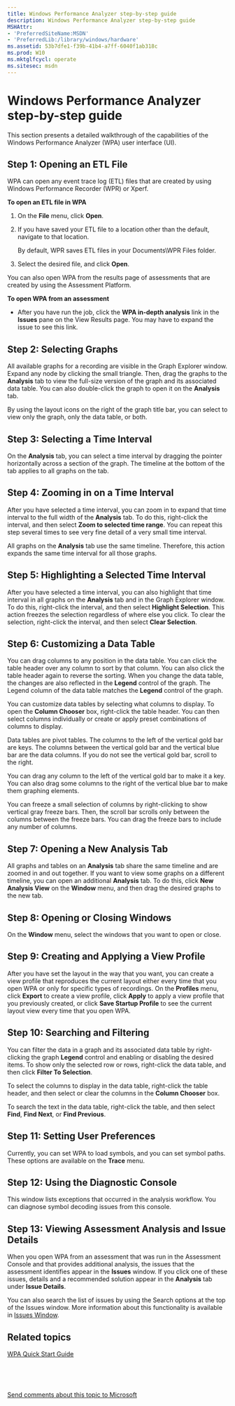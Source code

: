 ```yaml
---
title: Windows Performance Analyzer step-by-step guide
description: Windows Performance Analyzer step-by-step guide
MSHAttr:
- 'PreferredSiteName:MSDN'
- 'PreferredLib:/library/windows/hardware'
ms.assetid: 53b7dfe1-f39b-41b4-a7ff-6040f1ab318c
ms.prod: W10
ms.mktglfcycl: operate
ms.sitesec: msdn
---
```


# Windows Performance Analyzer step-by-step guide


This section presents a detailed walkthrough of the capabilities of the Windows Performance Analyzer (WPA) user interface (UI).

## Step 1: Opening an ETL File


WPA can open any event trace log (ETL) files that are created by using Windows Performance Recorder (WPR) or Xperf.

**To open an ETL file in WPA**

1.  On the **File** menu, click **Open**.

2.  If you have saved your ETL file to a location other than the default, navigate to that location.

    By default, WPR saves ETL files in your Documents\\WPR Files folder.

3.  Select the desired file, and click **Open**.

You can also open WPA from the results page of assessments that are created by using the Assessment Platform.

**To open WPA from an assessment**

-   After you have run the job, click the **WPA in-depth analysis** link in the **Issues** pane on the View Results page. You may have to expand the issue to see this link.

## Step 2: Selecting Graphs


All available graphs for a recording are visible in the Graph Explorer window. Expand any node by clicking the small triangle. Then, drag the graphs to the **Analysis** tab to view the full-size version of the graph and its associated data table. You can also double-click the graph to open it on the **Analysis** tab.

By using the layout icons on the right of the graph title bar, you can select to view only the graph, only the data table, or both.

## Step 3: Selecting a Time Interval


On the **Analysis** tab, you can select a time interval by dragging the pointer horizontally across a section of the graph. The timeline at the bottom of the tab applies to all graphs on the tab.

## Step 4: Zooming in on a Time Interval


After you have selected a time interval, you can zoom in to expand that time interval to the full width of the **Analysis** tab. To do this, right-click the interval, and then select **Zoom to selected time range**. You can repeat this step several times to see very fine detail of a very small time interval.

All graphs on the **Analysis** tab use the same timeline. Therefore, this action expands the same time interval for all those graphs.

## Step 5: Highlighting a Selected Time Interval


After you have selected a time interval, you can also highlight that time interval in all graphs on the **Analysis** tab and in the Graph Explorer window. To do this, right-click the interval, and then select **Highlight Selection**. This action freezes the selection regardless of where else you click. To clear the selection, right-click the interval, and then select **Clear Selection**.

## Step 6: Customizing a Data Table


You can drag columns to any position in the data table. You can click the table header over any column to sort by that column. You can also click the table header again to reverse the sorting. When you change the data table, the changes are also reflected in the **Legend** control of the graph. The Legend column of the data table matches the **Legend** control of the graph.

You can customize data tables by selecting what columns to display. To open the **Column Chooser** box, right-click the table header. You can then select columns individually or create or apply preset combinations of columns to display.

Data tables are pivot tables. The columns to the left of the vertical gold bar are keys. The columns between the vertical gold bar and the vertical blue bar are the data columns. If you do not see the vertical gold bar, scroll to the right.

You can drag any column to the left of the vertical gold bar to make it a key. You can also drag some columns to the right of the vertical blue bar to make them graphing elements.

You can freeze a small selection of columns by right-clicking to show vertical gray freeze bars. Then, the scroll bar scrolls only between the columns between the freeze bars. You can drag the freeze bars to include any number of columns.

## Step 7: Opening a New Analysis Tab


All graphs and tables on an **Analysis** tab share the same timeline and are zoomed in and out together. If you want to view some graphs on a different timeline, you can open an additional **Analysis** tab. To do this, click **New Analysis View** on the **Window** menu, and then drag the desired graphs to the new tab.

## Step 8: Opening or Closing Windows


On the **Window** menu, select the windows that you want to open or close.

## Step 9: Creating and Applying a View Profile


After you have set the layout in the way that you want, you can create a view profile that reproduces the current layout either every time that you open WPA or only for specific types of recordings. On the **Profiles** menu, click **Export** to create a view profile, click **Apply** to apply a view profile that you previously created, or click **Save Startup Profile** to see the current layout view every time that you open WPA.

## Step 10: Searching and Filtering


You can filter the data in a graph and its associated data table by right-clicking the graph **Legend** control and enabling or disabling the desired items. To show only the selected row or rows, right-click the data table, and then click **Filter To Selection**.

To select the columns to display in the data table, right-click the table header, and then select or clear the columns in the **Column Chooser** box.

To search the text in the data table, right-click the table, and then select **Find**, **Find Next**, or **Find Previous**.

## Step 11: Setting User Preferences


Currently, you can set WPA to load symbols, and you can set symbol paths. These options are available on the **Trace** menu.

## Step 12: Using the Diagnostic Console


This window lists exceptions that occurred in the analysis workflow. You can diagnose symbol decoding issues from this console.

## Step 13: Viewing Assessment Analysis and Issue Details


When you open WPA from an assessment that was run in the Assessment Console and that provides additional analysis, the issues that the assessment identifies appear in the **Issues** window. If you click one of these issues, details and a recommended solution appear in the **Analysis** tab under **Issue Details**.

You can also search the list of issues by using the Search options at the top of the Issues window. More information about this functionality is available in [Issues Window](issues-window.md).

## Related topics


[WPA Quick Start Guide](wpa-quick-start-guide.md)

 

 

[Send comments about this topic to Microsoft](mailto:wsddocfb@microsoft.com?subject=Documentation%20feedback%20%5Bp_wpt\hw_design%5D:%20Windows%20Performance%20Analyzer%20step-by-step%20guide%20%20RELEASE:%20%285/3/2016%29&body=%0A%0APRIVACY%20STATEMENT%0A%0AWe%20use%20your%20feedback%20to%20improve%20the%20documentation.%20We%20don't%20use%20your%20email%20address%20for%20any%20other%20purpose,%20and%20we'll%20remove%20your%20email%20address%20from%20our%20system%20after%20the%20issue%20that%20you're%20reporting%20is%20fixed.%20While%20we're%20working%20to%20fix%20this%20issue,%20we%20might%20send%20you%20an%20email%20message%20to%20ask%20for%20more%20info.%20Later,%20we%20might%20also%20send%20you%20an%20email%20message%20to%20let%20you%20know%20that%20we've%20addressed%20your%20feedback.%0A%0AFor%20more%20info%20about%20Microsoft's%20privacy%20policy,%20see%20http://privacy.microsoft.com/default.aspx. "Send comments about this topic to Microsoft")





